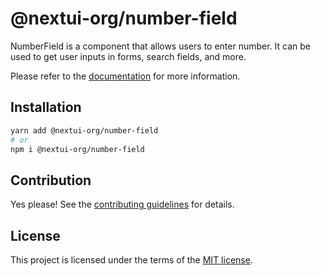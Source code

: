 # @nextui-org/number-field

NumberField is a component that allows users to enter number. It can be used to get user inputs in forms, search fields, and more.

Please refer to the [documentation](https://nextui.org/docs/components/number-field) for more information.

## Installation

```sh
yarn add @nextui-org/number-field
# or
npm i @nextui-org/number-field
```

## Contribution

Yes please! See the
[contributing guidelines](https://github.com/nextui-org/nextui/blob/master/CONTRIBUTING.md)
for details.

## License

This project is licensed under the terms of the
[MIT license](https://github.com/nextui-org/nextui/blob/master/LICENSE).
